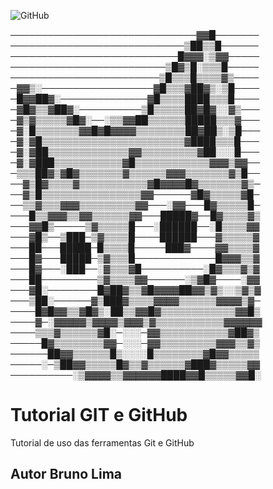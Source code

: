 ![GitHub](https://img.shields.io/github/license/brunolimat1/git-github)

──────────────────────────────▓▓█───────
────────────────────────────▒██▒▒█──────
───────────────────────────█▓▓▓░▒▓▓─────
─────────────────────────▒█▓▒█░▒▒▒█─────
────────────────────────▒█▒▒▒█▒▒▒▒▓▒────
─▓▓▒░──────────────────▓█▒▒▒▓██▓▒░▒█────
─█▓▓██▓░──────────────▓█▒▒▒▒████▒▒▒█────
─▓█▓▒▒▓██▓░──────────▒█▒▒▒▒▒██▓█▓░░▓▒───
─▓▒▓▒▒▒▒▒▓█▓░──░▒▒▓▓██▒▒▒▒▒▒█████▒▒▒▓───
─▓░█▒▒▒▒▒▒▒▓▓█▓█▓▓▓▓▒▒▒▒▒▒▒▒██▓██▒░▒█───
─▓░▓█▒▒▒▒▒▒▒▒▒▒▒▒▒▒▒▒▒▒▒▒▒▒▒▓████▒▒▒█───
─▓░▓██▒▒▒▒▒▒▒▒▒▒▒▒▒▓▓▒▒▒▒▒▒▒▒▒▓██░░░█───
─▓░▓███▒▒▒▒▒▒▒▒▒▒▒▓█▒▒▒▒▒▒▒▒▒▒▒▒▓▓▓▒▓▓──
─▒▒▒██▓▒▓█▓▒▒▒▒▒▒▒▓▒▒▒▒▒▒▓▓▓▒▒▒▒▒▒▒▓▒█──
──▓▒█▓▒▒▒▒▓▒▒▒▒▒▒▒▒▒▒▒▓█▓▓▓▓█▓▒▒▒▒▒▒▒▓▒─
──▓▒█▒▒▒▒▒▒▒▒▒▒▒▒▒▒▒▒▓▓──────▓█▓▒▒▒▒▒▓█─
──▒▒▓▒▒▒▓▓▓▒▒▒▒▒▒▒▒▒▓▓───░▓▓───█▓▒▒▒▒▒█─
───█▒▒▓▓▓▒▒▓▓▒▒▒▒▒▒▓▓───█████▓──█▓▒▒▒▒▓▒
───▓▓█▒─────▒▓▒▒▒▒▒█───░██████──░█▒▒▒▒▓▓
───▓█▒──▒███─▒▓▒▒▒▒█────██████───▓▒▒▒▒▒▓
───██───█████─█▒▒▒▒█─────███▓────▓▓▒▒▒▒▓
───█▓───█████─▒▓▒▒▒█─────────────█▓▓▓▒▒▓
───█▓───░███──░▓▒▒▒▓█──────────░█▓▒▒▒▓▒▓
───██─────────▒▓▒▒▒▒▓▓──────░▒▓█▓────░▓▓
───▓█░────────█▓██▓▒▒▓█▓▓▓▓██▓▓▒▓▒░░▒▓▒▓
───▒██░──────▓▒███▓▒▒▒▒▓▓▓▓▒▒▒▒▒▒▓▓▓▓▒▓─
────█▓█▓▓▒▒▓█▓▒░██▒▒▓▓█▓▒▒▒▒▒▒▒▒▒▒▒▒▓▓█▒
────▓─░▓▓▓▓▓▒▓▓▓▓▒▓▓▓▒▓▒▒▒▒▒▒▒▒▒▒▒▓▓▓▓▓▓
────▒▒▒▓▒▒▒▒▒▒▓█░─░░░─▓▓▒▒▒▒▒▒▒▒▒▒▒▓██▓▒
─────█▓▒▒▒▒▒▒▒▒▓▓─░░░─▓▓▒▒▒▒▒▒▒▒▒▓▓▓▒▒▓▒
──────██▓▓▒▒▒▒▒▒█▒░░░░█▒▒▒▒▒▒▒▒▓█▓▓▒▒▒▒▒
─────░─▒██▓▓▒▒▒▒▒█▓▒▒▓▒▒▒▒▒▒▓███▓▒▒▒▒▒▓▓
──────────░▒▓▓▓▓▒▒▓▓▓▓▓▓████▓▓█▒▒▒▒▒▓▓█░
# Tutorial GIT e GitHub
Tutorial de uso das ferramentas Git e GitHub
## Autor Bruno Lima

